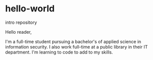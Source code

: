 # hello-world
intro repository

Hello reader,

I'm a full-time student pursuing a bachelor's of applied science in information security. I also work full-time at a public library in their IT department. I'm learning to code to add to my skills.
